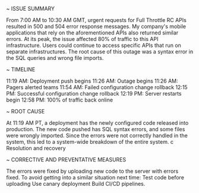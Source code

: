 ~ ISSUE SUMMARY

From 7:00 AM to 10:30 AM GMT, urgent requests for Full Throttle RC APIs resulted in 500 and 504 error response messages. My company's mobile applications that rely on the aforementioned APIs also returned similar errors. At its peak, the issue affected 80% of traffic to this API infrastructure. Users could continue to access specific APIs that run on separate infrastructures. The root cause of this outage was a syntax error in the SQL queries and wrong file imports.

~ TIMELINE

11:19 AM: Deployment push begins 11:26 AM: Outage begins 11:26 AM: Pagers alerted teams 11:54 AM: Failed configuration change rollback 12:15 PM: Successful configuration change rollback 12:19 PM: Server restarts begin 12:58 PM: 100% of traffic back online

~ ROOT CAUSE

At 11:19 AM PT, a deployment has the newly configured code released into production. The new code pushed has SQL syntax errors, and some files were wrongly imported. Since the errors were not correctly handled in the system, this led to a system-wide breakdown of the entire system. c Resolution and recovery

~ CORRECTIVE AND PREVENTATIVE MEASURES

The errors were fixed by uploading new code to the server with errors fixed. To avoid getting into a similar situation next time: Test code before uploading Use canary deployment Build CI/CD pipelines.

